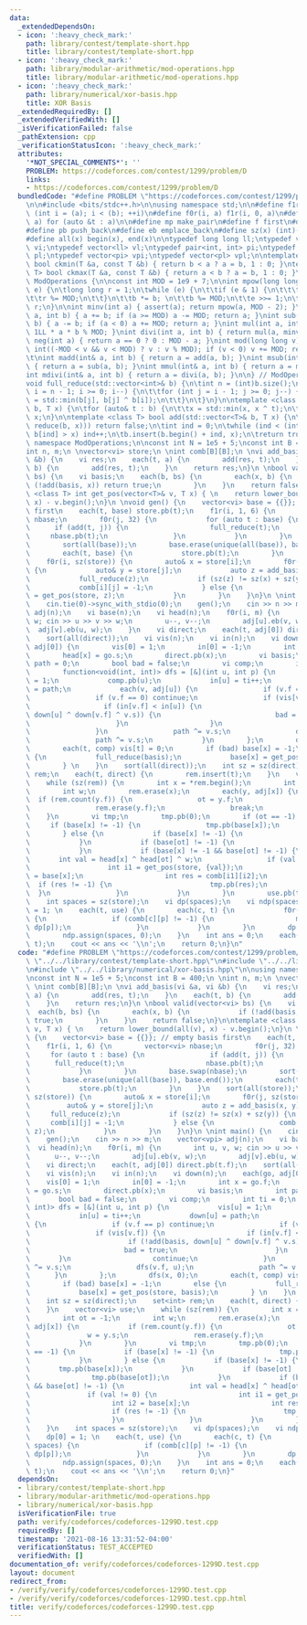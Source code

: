 ```yaml
---
data:
  _extendedDependsOn:
  - icon: ':heavy_check_mark:'
    path: library/contest/template-short.hpp
    title: library/contest/template-short.hpp
  - icon: ':heavy_check_mark:'
    path: library/modular-arithmetic/mod-operations.hpp
    title: library/modular-arithmetic/mod-operations.hpp
  - icon: ':heavy_check_mark:'
    path: library/numerical/xor-basis.hpp
    title: XOR Basis
  _extendedRequiredBy: []
  _extendedVerifiedWith: []
  _isVerificationFailed: false
  _pathExtension: cpp
  _verificationStatusIcon: ':heavy_check_mark:'
  attributes:
    '*NOT_SPECIAL_COMMENTS*': ''
    PROBLEM: https://codeforces.com/contest/1299/problem/D
    links:
    - https://codeforces.com/contest/1299/problem/D
  bundledCode: "#define PROBLEM \"https://codeforces.com/contest/1299/problem/D\"\n\
    \n\n#include <bits/stdc++.h>\n\nusing namespace std;\n\n#define f1r(i, a, b) for\
    \ (int i = (a); i < (b); ++i)\n#define f0r(i, a) f1r(i, 0, a)\n#define each(t,\
    \ a) for (auto &t : a)\n\n#define mp make_pair\n#define f first\n#define s second\n\
    #define pb push_back\n#define eb emplace_back\n#define sz(x) (int)(x).size()\n\
    #define all(x) begin(x), end(x)\n\ntypedef long long ll;\ntypedef vector<int>\
    \ vi;\ntypedef vector<ll> vl;\ntypedef pair<int, int> pi;\ntypedef pair<ll, ll>\
    \ pl;\ntypedef vector<pi> vpi;\ntypedef vector<pl> vpl;\n\ntemplate <class T>\
    \ bool ckmin(T &a, const T &b) { return b < a ? a = b, 1 : 0; }\ntemplate <class\
    \ T> bool ckmax(T &a, const T &b) { return a < b ? a = b, 1 : 0; }\n\nnamespace\
    \ ModOperations {\n\nconst int MOD = 1e9 + 7;\n\nint mpow(long long b, long long\
    \ e) {\n\tlong long r = 1;\n\twhile (e) {\n\t\tif (e & 1) {\n\t\t\tr *= b; \n\t\
    \t\tr %= MOD;\n\t\t}\n\t\tb *= b; \n\t\tb %= MOD;\n\t\te >>= 1;\n\t}\n\treturn\
    \ r;\n}\n\nint minv(int a) { assert(a); return mpow(a, MOD - 2); }\nint add(int\
    \ a, int b) { a += b; if (a >= MOD) a -= MOD; return a; }\nint sub(int a, int\
    \ b) { a -= b; if (a < 0) a += MOD; return a; }\nint mul(int a, int b) { return\
    \ 1LL * a * b % MOD; }\nint divi(int a, int b) { return mul(a, minv(b)); }\nint\
    \ neg(int a) { return a == 0 ? 0 : MOD - a; }\nint mod(long long v) { \n\tv =\
    \ int((-MOD < v && v < MOD) ? v : v % MOD); if (v < 0) v += MOD; return v; }\n\
    \t\nint madd(int& a, int b) { return a = add(a, b); }\nint msub(int& a, int b)\
    \ { return a = sub(a, b); }\nint mmul(int& a, int b) { return a = mul(a, b); }\n\
    int mdivi(int& a, int b) { return a = divi(a, b); }\n\n} // ModOperations\n\n\
    void full_reduce(std::vector<int>& b) {\n\tint n = (int)b.size();\n\tfor (int\
    \ i = n - 1; i >= 0; i--) {\n\t\tfor (int j = i - 1; j >= 0; j--) {\n\t\t\tb[j]\
    \ = std::min(b[j], b[j] ^ b[i]);\n\t\t}\n\t}\n}\n\ntemplate <class T> T reduce(std::vector<T>&\
    \ b, T x) {\n\tfor (auto& t : b) {\n\t\tx = std::min(x, x ^ t);\n\t}\n\treturn\
    \ x;\n}\n\ntemplate <class T> bool add(std::vector<T>& b, T x) {\n\tif (!(x =\
    \ reduce(b, x))) return false;\n\tint ind = 0;\n\twhile (ind < (int)b.size() &&\
    \ b[ind] > x) ind++;\n\tb.insert(b.begin() + ind, x);\n\treturn true;\n}\n\nusing\
    \ namespace ModOperations;\n\nconst int N = 1e5 + 5;\nconst int B = 400;\n \n\
    int n, m;\n \nvector<vi> store;\n \nint comb[B][B];\n \nvi add_basis(vi &a, vi\
    \ &b) {\n    vi res;\n    each(t, a) {\n        add(res, t);\n    }\n    each(t,\
    \ b) {\n        add(res, t);\n    }\n    return res;\n}\n \nbool valid(vector<vi>\
    \ bs) {\n    vi basis;\n    each(b, bs) {\n        each(x, b) {\n            if\
    \ (!add(basis, x)) return true;\n        }\n    }\n    return false;\n}\n\ntemplate\
    \ <class T> int get_pos(vector<T>& v, T x) { \n    return lower_bound(all(v),\
    \ x) - v.begin();\n}\n \nvoid gen() {\n    vector<vi> base = {{}}; // empty basis\
    \ first\n    each(t, base) store.pb(t);\n    f1r(i, 1, 6) {\n        vector<vi>\
    \ nbase;\n        f0r(j, 32) {\n            for (auto t : base) {\n          \
    \      if (add(t, j)) {\n                    full_reduce(t);\n               \
    \     nbase.pb(t);\n                }\n            }\n        }\n        base.swap(nbase);\n\
    \        sort(all(base));\n        base.erase(unique(all(base)), base.end());\n\
    \        each(t, base) {\n            store.pb(t);\n        }\n    }\n    sort(all(store));\n\
    \    f0r(i, sz(store)) {\n        auto& x = store[i];\n        f0r(j, sz(store))\
    \ {\n            auto& y = store[j];\n            auto z = add_basis(x, y);\n\
    \            full_reduce(z);\n            if (sz(z) != sz(x) + sz(y)) {\n    \
    \            comb[i][j] = -1;\n            } else {\n                comb[i][j]\
    \ = get_pos(store, z);\n            }\n        }\n    }\n}\n \nint main() {\n\
    \    cin.tie(0)->sync_with_stdio(0);\n    gen();\n    cin >> n >> m;\n    vector<vpi>\
    \ adj(n);\n    vi base(n);\n    vi head(n);\n    f0r(i, m) {\n        int u, v,\
    \ w; cin >> u >> v >> w;\n        u--, v--;\n        adj[u].eb(v, w);\n      \
    \  adj[v].eb(u, w);\n    }\n    vi direct;\n    each(t, adj[0]) direct.pb(t.f);\n\
    \    sort(all(direct));\n    vi vis(n);\n    vi in(n);\n    vi down(n);\n    each(go,\
    \ adj[0]) {\n        vis[0] = 1;\n        in[0] = -1;\n        int x = go.f;\n\
    \        head[x] = go.s;\n        direct.pb(x);\n        vi basis;\n        int\
    \ path = 0;\n        bool bad = false;\n        vi comp;\n        int ti = 0;\n\
    \        function<void(int, int)> dfs = [&](int u, int p) {\n            vis[u]\
    \ = 1;\n            comp.pb(u);\n            in[u] = ti++;\n            down[u]\
    \ = path;\n            each(v, adj[u]) {\n                if (v.f == p) continue;\n\
    \                if (v.f == 0) continue;\n                if (vis[v.f]) {\n  \
    \                  if (in[v.f] < in[u]) {\n                        if (!add(basis,\
    \ down[u] ^ down[v.f] ^ v.s)) {\n                            bad = true;\n   \
    \                     }\n                    }\n                    continue;\n\
    \                }\n                path ^= v.s;\n                dfs(v.f, u);\n\
    \                path ^= v.s;\n            }\n        };\n        dfs(x, 0);\n\
    \        each(t, comp) vis[t] = 0;\n        if (bad) base[x] = -1;\n        else\
    \ {\n            full_reduce(basis);\n            base[x] = get_pos(store, basis);\n\
    \        } \n    }\n    sort(all(direct));\n    int sz = sz(direct);\n    set<int>\
    \ rem;\n    each(t, direct) {\n        rem.insert(t);\n    }\n    vector<vi> use;\n\
    \    while (sz(rem)) {\n        int x = *rem.begin();\n        int ot = -1;\n\
    \        int w;\n        rem.erase(x);\n        each(y, adj[x]) {\n          \
    \  if (rem.count(y.f)) {\n                ot = y.f;\n                w = y.s;\n\
    \                rem.erase(y.f);\n                break;\n            }\n    \
    \    }\n        vi tmp;\n        tmp.pb(0);\n        if (ot == -1) {\n       \
    \     if (base[x] != -1) {\n                tmp.pb(base[x]);\n            }\n\
    \        } else {\n            if (base[x] != -1) {\n                tmp.pb(base[x]);\n\
    \            }\n            if (base[ot] != -1) {\n                tmp.pb(base[ot]);\n\
    \            }\n            if (base[x] != -1 && base[ot] != -1) {\n         \
    \       int val = head[x] ^ head[ot] ^ w;\n                if (val != 0) {\n \
    \                   int i1 = get_pos(store, {val});\n                    int i2\
    \ = base[x];\n                    int res = comb[i1][i2];\n                  \
    \  if (res != -1) {\n                        tmp.pb(res);\n                  \
    \  }\n                }\n            }\n        }\n        use.pb(tmp);\n    }\n\
    \    int spaces = sz(store);\n    vi dp(spaces);\n    vi ndp(spaces);\n    dp[0]\
    \ = 1; \n    each(t, use) {\n        each(c, t) {\n            f0r(p, spaces)\
    \ {\n                if (comb[c][p] != -1) {\n                    madd(ndp[comb[c][p]],\
    \ dp[p]);\n                }\n            }\n        }\n        dp.swap(ndp);\n\
    \        ndp.assign(spaces, 0);\n    }\n    int ans = 0;\n    each(t, dp) madd(ans,\
    \ t);\n    cout << ans << '\\n';\n    return 0;\n}\n"
  code: "#define PROBLEM \"https://codeforces.com/contest/1299/problem/D\"\n\n#include\
    \ \"../../library/contest/template-short.hpp\"\n#include \"../../library/modular-arithmetic/mod-operations.hpp\"\
    \n#include \"../../library/numerical/xor-basis.hpp\"\n\nusing namespace ModOperations;\n\
    \nconst int N = 1e5 + 5;\nconst int B = 400;\n \nint n, m;\n \nvector<vi> store;\n\
    \ \nint comb[B][B];\n \nvi add_basis(vi &a, vi &b) {\n    vi res;\n    each(t,\
    \ a) {\n        add(res, t);\n    }\n    each(t, b) {\n        add(res, t);\n\
    \    }\n    return res;\n}\n \nbool valid(vector<vi> bs) {\n    vi basis;\n  \
    \  each(b, bs) {\n        each(x, b) {\n            if (!add(basis, x)) return\
    \ true;\n        }\n    }\n    return false;\n}\n\ntemplate <class T> int get_pos(vector<T>&\
    \ v, T x) { \n    return lower_bound(all(v), x) - v.begin();\n}\n \nvoid gen()\
    \ {\n    vector<vi> base = {{}}; // empty basis first\n    each(t, base) store.pb(t);\n\
    \    f1r(i, 1, 6) {\n        vector<vi> nbase;\n        f0r(j, 32) {\n       \
    \     for (auto t : base) {\n                if (add(t, j)) {\n              \
    \      full_reduce(t);\n                    nbase.pb(t);\n                }\n\
    \            }\n        }\n        base.swap(nbase);\n        sort(all(base));\n\
    \        base.erase(unique(all(base)), base.end());\n        each(t, base) {\n\
    \            store.pb(t);\n        }\n    }\n    sort(all(store));\n    f0r(i,\
    \ sz(store)) {\n        auto& x = store[i];\n        f0r(j, sz(store)) {\n   \
    \         auto& y = store[j];\n            auto z = add_basis(x, y);\n       \
    \     full_reduce(z);\n            if (sz(z) != sz(x) + sz(y)) {\n           \
    \     comb[i][j] = -1;\n            } else {\n                comb[i][j] = get_pos(store,\
    \ z);\n            }\n        }\n    }\n}\n \nint main() {\n    cin.tie(0)->sync_with_stdio(0);\n\
    \    gen();\n    cin >> n >> m;\n    vector<vpi> adj(n);\n    vi base(n);\n  \
    \  vi head(n);\n    f0r(i, m) {\n        int u, v, w; cin >> u >> v >> w;\n  \
    \      u--, v--;\n        adj[u].eb(v, w);\n        adj[v].eb(u, w);\n    }\n\
    \    vi direct;\n    each(t, adj[0]) direct.pb(t.f);\n    sort(all(direct));\n\
    \    vi vis(n);\n    vi in(n);\n    vi down(n);\n    each(go, adj[0]) {\n    \
    \    vis[0] = 1;\n        in[0] = -1;\n        int x = go.f;\n        head[x]\
    \ = go.s;\n        direct.pb(x);\n        vi basis;\n        int path = 0;\n \
    \       bool bad = false;\n        vi comp;\n        int ti = 0;\n        function<void(int,\
    \ int)> dfs = [&](int u, int p) {\n            vis[u] = 1;\n            comp.pb(u);\n\
    \            in[u] = ti++;\n            down[u] = path;\n            each(v, adj[u])\
    \ {\n                if (v.f == p) continue;\n                if (v.f == 0) continue;\n\
    \                if (vis[v.f]) {\n                    if (in[v.f] < in[u]) {\n\
    \                        if (!add(basis, down[u] ^ down[v.f] ^ v.s)) {\n     \
    \                       bad = true;\n                        }\n             \
    \       }\n                    continue;\n                }\n                path\
    \ ^= v.s;\n                dfs(v.f, u);\n                path ^= v.s;\n      \
    \      }\n        };\n        dfs(x, 0);\n        each(t, comp) vis[t] = 0;\n\
    \        if (bad) base[x] = -1;\n        else {\n            full_reduce(basis);\n\
    \            base[x] = get_pos(store, basis);\n        } \n    }\n    sort(all(direct));\n\
    \    int sz = sz(direct);\n    set<int> rem;\n    each(t, direct) {\n        rem.insert(t);\n\
    \    }\n    vector<vi> use;\n    while (sz(rem)) {\n        int x = *rem.begin();\n\
    \        int ot = -1;\n        int w;\n        rem.erase(x);\n        each(y,\
    \ adj[x]) {\n            if (rem.count(y.f)) {\n                ot = y.f;\n  \
    \              w = y.s;\n                rem.erase(y.f);\n                break;\n\
    \            }\n        }\n        vi tmp;\n        tmp.pb(0);\n        if (ot\
    \ == -1) {\n            if (base[x] != -1) {\n                tmp.pb(base[x]);\n\
    \            }\n        } else {\n            if (base[x] != -1) {\n         \
    \       tmp.pb(base[x]);\n            }\n            if (base[ot] != -1) {\n \
    \               tmp.pb(base[ot]);\n            }\n            if (base[x] != -1\
    \ && base[ot] != -1) {\n                int val = head[x] ^ head[ot] ^ w;\n  \
    \              if (val != 0) {\n                    int i1 = get_pos(store, {val});\n\
    \                    int i2 = base[x];\n                    int res = comb[i1][i2];\n\
    \                    if (res != -1) {\n                        tmp.pb(res);\n\
    \                    }\n                }\n            }\n        }\n        use.pb(tmp);\n\
    \    }\n    int spaces = sz(store);\n    vi dp(spaces);\n    vi ndp(spaces);\n\
    \    dp[0] = 1; \n    each(t, use) {\n        each(c, t) {\n            f0r(p,\
    \ spaces) {\n                if (comb[c][p] != -1) {\n                    madd(ndp[comb[c][p]],\
    \ dp[p]);\n                }\n            }\n        }\n        dp.swap(ndp);\n\
    \        ndp.assign(spaces, 0);\n    }\n    int ans = 0;\n    each(t, dp) madd(ans,\
    \ t);\n    cout << ans << '\\n';\n    return 0;\n}"
  dependsOn:
  - library/contest/template-short.hpp
  - library/modular-arithmetic/mod-operations.hpp
  - library/numerical/xor-basis.hpp
  isVerificationFile: true
  path: verify/codeforces/codeforces-1299D.test.cpp
  requiredBy: []
  timestamp: '2021-08-16 13:31:52-04:00'
  verificationStatus: TEST_ACCEPTED
  verifiedWith: []
documentation_of: verify/codeforces/codeforces-1299D.test.cpp
layout: document
redirect_from:
- /verify/verify/codeforces/codeforces-1299D.test.cpp
- /verify/verify/codeforces/codeforces-1299D.test.cpp.html
title: verify/codeforces/codeforces-1299D.test.cpp
---
```

